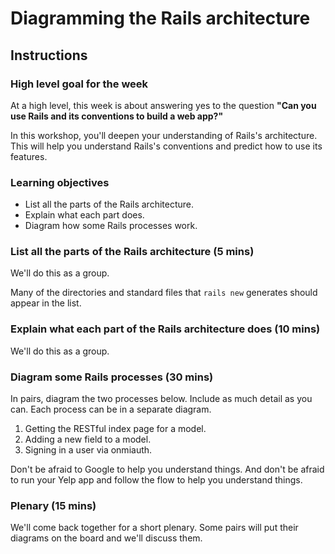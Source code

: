# Diagramming the Rails architecture

## Instructions

### High level goal for the week

At a high level, this week is about answering yes to the question **"Can you use Rails and its conventions to build a web app?"**

In this workshop, you'll deepen your understanding of Rails's architecture.  This will help you understand Rails's conventions and predict how to use its features.

### Learning objectives

* List all the parts of the Rails architecture.
* Explain what each part does.
* Diagram how some Rails processes work.

### List all the parts of the Rails architecture (5 mins)

We'll do this as a group.

Many of the directories and standard files that `rails new` generates should appear in the list.

### Explain what each part of the Rails architecture does (10 mins)

We'll do this as a group.

### Diagram some Rails processes (30 mins)

In pairs, diagram the two processes below.  Include as much detail as you can.  Each process can be in a separate diagram.

1. Getting the RESTful index page for a model.
2. Adding a new field to a model.
3. Signing in a user via onmiauth.

Don't be afraid to Google to help you understand things.  And don't be afraid to run your Yelp app and follow the flow to help you understand things.

### Plenary (15 mins)

We'll come back together for a short plenary.  Some pairs will put their diagrams on the board and we'll discuss them.
